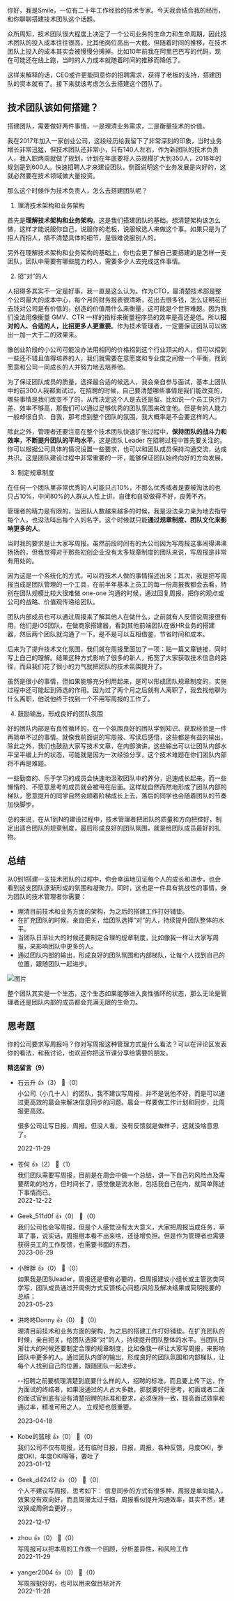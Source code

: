 你好，我是Smile，一位有二十年工作经验的技术专家。今天我会结合我的经历，和你聊聊搭建技术团队这个话题。

众所周知，技术团队很大程度上决定了一个公司业务的生命力和生命周期，因此技术团队的投入成本往往很高，比其他岗位高出一大截。但随着时间的推移，在技术团队上投入的成本其实会被慢慢分摊掉。比如10年前我在阿里巴巴写的代码，现在可能还在线上跑，当时的人力成本就随着时间的推移而降低了。

这样来解释的话，CEO或许更能同意你的招聘需求，获得了老板的支持，搭建团队的资本就有了。接下来就该考虑怎么去搭建这个团队了。

## **技术团队该如何搭建？**

搭建团队，需要做好两件事情，一是理清业务需求，二是衡量技术的价值。

我在2017年加入一家创业公司，这段经历给我留下了非常深刻的印象，当时业务增长非常迅猛，但技术团队还非常小，只有140人左右，作为新团队的技术负责人，我入职两周就做了规划，计划在年底要将人员规模扩大到350人，2018年的规划是到600人。快速招聘人才来建设团队，侧面说明这个业务发展是向好的，这就必然要在技术领域做大量投资。

那么这个时候作为技术负责人，怎么去搭建团队呢？

1. 理清技术架构和业务架构

首先是**理解技术架构和业务架构**，这是我们搭建团队的基础。想清楚架构该怎么做，这样才能说服你自己，说服你的老板，说服候选人来做这个事。如果只是为了招人而招人，搞不清楚具体的细节，是很难说服别人的。

另外在理解技术架构和业务架构的基础上，你也会更了解自己要搭建的是怎样一支团队，团队中需要有哪些能力的人，需要多少人去完成这件事情。

2. 招“对”的人

人招得多其实不一定是好事，我一直是这么认为。作为CTO，最清楚技术部是整个公司最大的成本中心，每个月的财务报表很清晰，花出去很多钱，怎么证明花出去钱对公司是有价值的，创造的价值用什么来衡量，这可能是个世界难题。因为我们没法用像衡量 GMV、CTR 一样的指标来衡量程序员的效率是高还是低。所以**招对的人、合适的人，比招更多人更重要**。作为技术管理者，一定要保证团队可以做出一加一大于二的效果来。

像创业阶段的小公司可能没办法用相同的价格招到这个行业顶尖的人，但可以招到一些还不错且值得培养的人，我们就需要在意愿度和专业度之间做一个平衡，找到愿意和公司一同成长的人并努力地去培养他。

为了保证团队成员的质量，选择最合适的候选人，我会亲自参与面试，基本上团队中的前300人我都面试过。在招聘的时候，自己要清楚哪些事情是我们能改变的，哪些事情是我们改变不了的，从而决定这个人是去还是留。比如说一个员工执行力差、效率不够高，那我们可以通过足够优秀的团队氛围来改变他。但是有的人能力一般却很自负、自我，那考虑到整个团队的氛围，我大概率是不会要这样的人。

除此之外，管理者还要注意在整个技术团队快速扩张过程中，**保持团队的战斗力和效率，不断提升团队的平均水平**，这是团队 Leader 在招聘过程中首先要关注的。你可以根据公司具体的情况设置一些要求，也可以和团队成员保持沟通交流，达成共识。这是团队建设过程中非常重要的一环，能够保证团队始终向好的方向发展。

3. 制定规章制度

在任何一个团队里非常优秀的人可能只占10%，不那么优秀或者是要被淘汰的也只占10%，中间80%的人群从人性上讲，自律和自驱做得不好，良莠不齐。

管理者的精力是有限的，当团队人数越来越多的时候，我是没法亲力亲为地去指导每个人，也没法叫出每个人的名字。这个时候就只能**通过规章制度、团队文化来影响更多的人**。

当时我的要求是让大家写周报。虽然前段时间有的大公司因为写周报这事闹得沸沸扬扬的，但我觉得对于那些初创企业没有太多规章制度的团队来说，写周报是非常有用处的。

因为这是一个系统化的方式，可以将技术人做的事情描述出来；其次，我是把写周报当成是团队管理的一个工具，在前半年基本上员工的每一份周报我都会去看，特别在团队规模比较大很难做 one-one 沟通的时候，通过回复周报，把你的观点或公司的战略、价值观传递给团队。

团队内部成员也可以通过周报来了解其他人在做什么，之前就有人反馈说周报很有用，他们是iOS团队，在做商家搭建器，看到其他前端团队在做HR业务的搭建器，然后两个团队就沟通了一下，是不是可以互相借鉴，节省时间和成本。

后来为了提升技术文化氛围，我们就在周报里面加了一项：贴一篇文章链接，同时写上自己的理解。结果这种方式影响了很多的新人，拓宽了大家获取技术信息的路径，而且我们花了很小的力气就把团队的技术氛围提升了。

虽然是很小的事情，但如果能够充分利用起来，是可以形成团队规章制度的，实施过程中还可能起到筛选的作用。因为过了两个月之后就有人离职了，我去找他聊为什么离职，他说他终于找到一个不用写周报的工作了。

4. 鼓励输出，形成良好的团队氛围

好的团队内部是有良性循环的，在一个氛围良好的团队学到知识、获取经验是一件再简单不过的事情。就像我前面说的写周报、写读后感悟，这些都是有益的输出。除此之外，我们也鼓励大家写技术文章，在内部演讲。这些输出可以让团队内部水平呈平缓上升的状态，可能就是因为一次经验分享，这个技术难题在你们团队内部将不再是难题。

一些勤奋的、乐于学习的成员会快速地汲取团队中的养分，迅速成长起来。而一些懒惰的、不愿意思考的成员就会被甩在后面。这样就自然而然地形成了团队内部的梯队，愿意提升的同学自然会顺着阶梯成长上去，落后的同学也会随着团队的节奏加快脚步。

总的来说，在从1到N的建设过程中，技术管理者把团队的质量和方向把控好，制定出适合团队的规章制度，最后形成良好的团队氛围，就是给团队成员最好的礼物。

## 总结

从0到1搭建一支技术团队的过程中，你会幸运地见证每个人的成长和进步，也会看到这支团队逐渐形成的氛围和凝聚力。同时，这也是一件具有挑战性的事情，身为团队的技术管理者你需要：

- 理清目前技术和业务方面的架构，为之后的搭建工作打好铺垫。
- 在扩充团队的时候，亲自把关，给团队选择“对”的人，持续提升团队整体的水平。
- 当团队日渐壮大的时候还要制定合理的规章制度，比如像我一样让大家写周报，来影响团队中更多的人。
- 通过团队内部的输出，形成良好的团队氛围和内部梯队，让每个人找到自己的位置，跟随团队一起进步。

![图片](https://static001.geekbang.org/resource/image/09/0c/09f741b0de35704a873065336370f80c.png?wh=1828x974)

整个团队其实是一个生态，这个生态如果能够进入良性循环的状态，那么无论是管理者还是团队内部的成员都会充满无限的生命力。

## 思考题

你的公司要求写周报吗？你对写周报这种管理方式是什么看法？可以在评论区发表你的看法，和我讨论，也欢迎你把这节课分享给需要的朋友。
<div><strong>精选留言（9）</strong></div><ul>
<li><span>石云升</span> 👍（3） 💬（0）<div>小公司（小几十人）的团队，我不建议写周报，并不是说他不好，而是可以通过更高效的晨会来解决信息同步的问题。晨会一样要做工作计划和同步，比周报更高效。

很多公司让写日报，周报。但没人看。没有反馈就是做样子，这就没啥意思了。</div>2022-11-29</li><br/><li><span>苍何</span> 👍（2） 💬（1）<div>我们团队需要写周报，目前是在周会中做一个总结，讲一下自己的风险点及需要帮助的地方，但时间长了，感觉像是流水账，包括我自己在内，就简单陈述下事情而已。</div>2022-12-22</li><br/><li><span>Geek_511d0f</span> 👍（0） 💬（0）<div>我们公司也会写周报，但是个人感觉没有太大意义，大家把周报当成任务，草草了事，说实话，周报根本看不出来啥，还徒增负担。但是作为管理者也需要获得员工的工作反馈，也需要书面的东西，</div>2023-06-29</li><br/><li><span>小胖胖</span> 👍（0） 💬（0）<div>如果我是团队leader，周报还是很有必要的，但周报建议小组长或主管这类同学写，团队成员通过开周例方式反馈核心问题&#47;风险及解决结果或简明扼要的总结；</div>2023-05-23</li><br/><li><span>洪咚咚Donny</span> 👍（0） 💬（0）<div>理清目前技术和业务方面的架构，为之后的搭建工作打好铺垫。在扩充团队的时候，亲自把关，给团队选择“对”的人，持续提升团队整体的水平。当团队日渐壮大的时候还要制定合理的规章制度，比如像我一样让大家写周报，来影响团队中更多的人。通过团队内部的输出，形成良好的团队氛围和内部梯队，让每个人找到自己的位置，跟随团队一起进步。

--招聘之前要梳理清楚到底要什么样的人，招聘的标准，而且要上传下达，作为面试的终结者，如果没通过的人占大多数，那就要好好思考，初面或者二面的面试官到底有没有清楚招聘的标准和要求，必须保持一致，提高面试效率和通过率，精准可用之人。
立规矩也很重要。</div>2023-04-18</li><br/><li><span>Kobe的篮球</span> 👍（0） 💬（0）<div>我们公司不仅有周报，还有临时日报，日报，周报，各种反馈，月度OKI，季度OKI，年度OKI等等，要吐了</div>2023-01-12</li><br/><li><span>Geek_d42412</span> 👍（0） 💬（0）<div>个人不建议写周报，思考如下：
信息同步的方式有很多种，周报是单向输入，效果没有双向好，而且周报太过于细，周报看似提升沟通效率，其实不然，建议换成周例会更好，。
</div>2022-12-17</li><br/><li><span>zhou</span> 👍（0） 💬（0）<div>写周报可以把本周的工作做一个回顾，分析差异性，和风险工作</div>2022-11-29</li><br/><li><span>yanger2004</span> 👍（0） 💬（0）<div>写周报挺好的，也可以用来做目标对齐</div>2022-11-28</li><br/>
</ul>
